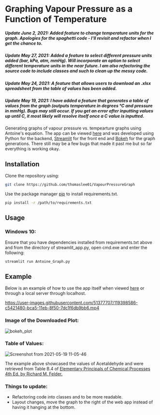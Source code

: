 # Graphing Vapour Pressure as a Function of Temperature 

##### Update June 2, 2021: Added feature to change temperature units for the graph. Apologies for the spaghetti code - I'll revisit and refactor when I get the chance to. 

##### Update May 27, 2021: Added a feature to select different pressure units added (bar, kPa, atm, mmHg). Will incorporate an option to select different temperature units in the near future. I am also refactoring the source code to include classes and such to clean up the messy code. 

##### Update May 24, 2021: A feature that allows users to download an .xlsx spreadsheet from the table of values has been added. 

##### Update May 19, 2021: I have added a feature that generates a table of values from the graph (outputs temperature in degrees °C and pressure in mmHg). Bugs may still occur. If you get an error after inputting values up until C, it most likely will resolve itself once a C value is inputted.

Generating graphs of vapour pressure vs. tempearture graphs using Antoine's equation. The app can be viewed [here](https://share.streamlit.io/thomaslee01/vapourpressuregraph/Antoine_Graph.py) and was developed using Python for the backend, [Streamlit](https://streamlit.io/) for the front end and [Bokeh](https://bokeh.org/) for the graph generations. There still may be a few bugs that made it past me but so far everything is working okay. 

## Installation

Clone the repository using:

```bash
git clone https://github.com/thomaslee01/VapourPressureGraph
```

Use the package manager [pip](https://pip.pypa.io/en/stable/) to install requirements.txt.

```bash
pip install -r /path/to/requirements.txt
```

## Usage

### Windows 10:

Ensure that you have dependencies installed from requirements.txt above and from the directory of streamlit_app.py, open cmd.exe and enter the following:

```bash
streamlit run Antoine_Graph.py
```

## Example 
Below is an example of how to use the app itself when viewed [here](https://share.streamlit.io/thomaslee01/vapourpressuregraph/Antoine_Graph.py) or through a
local server through localhost.


https://user-images.githubusercontent.com/51377707/119398586-c5421480-bca5-11eb-8f50-7dc1f6db9bb6.mp4


### Image of the Downloaded Plot:
![bokeh_plot](https://user-images.githubusercontent.com/51377707/118383936-6b1fc000-b5d0-11eb-8e0f-b9596c34f182.png)

### Table of Values: 
![Screenshot from 2021-05-19 11-05-46](https://user-images.githubusercontent.com/51377707/118836847-42c6e880-b892-11eb-9a77-66059c04b793.jpg)


The example above showcased the values of Acetaldehyde and were retrieved from Table B.4 of [Elementary Principals of Chemical Processes 4th Ed. by Richard M. Felder.](https://www.wiley.com/en-ca/Elementary+Principles+of+Chemical+Processes%2C+4th+Edition-p-9781119192107)

### Things to update:

- Refactoring code into classes and to be more readable. 
- Layout changes, move the graph to the right of the web app instead of having it hanging at the bottom. 
